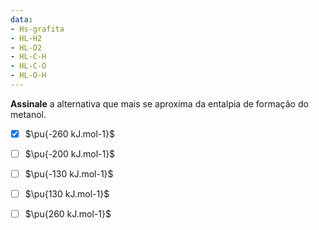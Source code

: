 ```yaml
---
data:
- Hs-grafita
- HL-H2
- HL-O2
- HL-C-H
- HL-C-O
- HL-O-H
---
```

**Assinale** a alternativa que mais se aproxima da entalpia de formação do metanol.

- [x] $\pu{-260 kJ.mol-1}$
- [ ] $\pu{-200 kJ.mol-1}$
- [ ] $\pu{-130 kJ.mol-1}$
- [ ] $\pu{130 kJ.mol-1}$
- [ ] $\pu{260 kJ.mol-1}$




